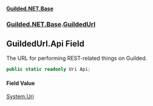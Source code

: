 
#### [Guilded.NET.Base](index 'index')
### [Guilded.NET.Base](index#Guilded_NET_Base 'Guilded.NET.Base').[GuildedUrl](GuildedUrl 'Guilded.NET.Base.GuildedUrl')
## GuildedUrl.Api Field
The URL for performing REST-related things on Guilded.  
```csharp
public static readonly Uri Api;
```

#### Field Value
[System.Uri](https://docs.microsoft.com/en-us/dotnet/api/System.Uri 'System.Uri')
